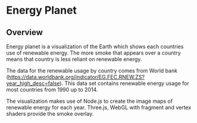 # Energy Planet

## Overview
Energy planet is a visualization of the Earth which shows each countries use of renewable energy. The more smoke that appears over a country means that country is less reliant on renewable energy.

The data for the renewable usage by country comes from  World bank (https://data.worldbank.org/indicator/EG.FEC.RNEW.ZS?year_high_desc=false). This data set contains renewable energy usage for most countries from 1990 up to 2014.

The visualization makes use of Node.js to create the image maps of renewable energy for each year. Three.js, WebGL with fragment and vertex shaders provide the smoke overlay.
